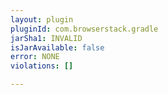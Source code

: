 ```yaml
---
layout: plugin
pluginId: com.browserstack.gradle
jarSha1: INVALID
isJarAvailable: false
error: NONE
violations: []

---
```

